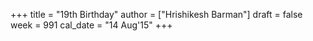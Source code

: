 +++
title = "19th Birthday"
author = ["Hrishikesh Barman"]
draft = false
week = 991
cal_date = "14 Aug'15"
+++
